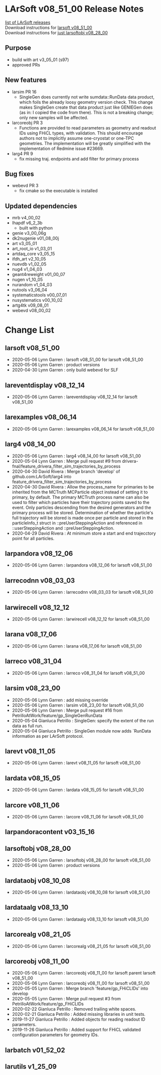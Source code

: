 # LArSoft v08_51_00 Release Notes



[list of LArSoft releases](LArSoft_release_list)  
Download instructions for [larsoft v08_51_00](https://scisoft.fnal.gov/scisoft/bundles/larsoft/v08_51_00/larsoft-v08_51_00.html)  
Download instructions for [just larsoftobj v08_28_00](https://scisoft.fnal.gov/scisoft/bundles/larsoftobj/v08_28_00/larsoftobj-v08_28_00.html)

## Purpose

-   build with art v3_05_01 (s97)
-   approved PRs

## New features

-   larsim PR 16
    -   SingleGen does currently not write sumdata::RunData data product, which foils the already loosy geometry version check. This change makes SingleGen create that data product just like GENIEGen does (as in: I copied the code from there). This is not a breaking change; only new samples will be affected.
-   larcoreobj PR 3
    -   Functions are provided to read parameters as geometry and readout IDs using FHiCL types, with validation. This should encourage authors not to implicitly assume one-cryostat or one-TPC geometries. The implementation will be greatly simplified with the implementation of Redmine issue \#23669.
-   larg4 PR 9
    -   fix missing traj. endpoints and add filter for primary process

## Bug fixes

-   webevd PR 3
    -   fix cmake so the executable is installed

## Updated dependencies

-   mrb v4_00_02
-   lhapdf v6_2_3b
    -   built with python
-   genie v3_00_06g
-   dk2nugenie v01_08_00j
-   art v3_05_01
-   art_root_io v1_03_01
-   artdaq_core v3_05_15
-   ifdh_art v2_10_05
-   nuevdb v1_02_05
-   nug4 v1_04_03
-   geant4reweight v01_00_07
-   nugen v1_10_05
-   nurandom v1_04_03
-   nutools v3_06_04
-   systematicstools v00_07_01
-   nusystematics v00_10_02
-   artg4tk v09_08_01
-   webevd v08_00_02

# Change List

## larsoft v08_51_00

-   2020-05-06 Lynn Garren : larsoft v08_51_00 for larsoft v08_51_00
-   2020-05-06 Lynn Garren : product versions
-   2020-04-30 Lynn Garren : only build webevd for SLF

## lareventdisplay v08_12_14

-   2020-05-06 Lynn Garren : lareventdisplay v08_12_14 for larsoft v08_51_00

## larexamples v08_06_14

-   2020-05-06 Lynn Garren : larexamples v08_06_14 for larsoft v08_51_00

## larg4 v08_14_00

-   2020-05-06 Lynn Garren : larg4 v08_14_00 for larsoft v08_51_00
-   2020-05-04 Lynn Garren : Merge pull request \#9 from drivera-fnal/feature_drivera_filter_sim_trajectories_by_process
-   2020-04-30 David Rivera : Merge branch 'develop' of github.com:LArSoft/larg4 into feature_drivera_filter_sim_trajectories_by_process
-   2020-04-30 David Rivera : Allow the process_name for primaries to be inherited from the MCTruth MCParticle object instead of setting it to primary, by default. The primary MCTruth process name can also be used to filter which particles have their trajectory points saved to the event. Only particles descending from the desired generators and the primary process will be stored. Determination of whether the particle's full trajectory will be stored is made once per particle and stored in the particleInfo_t struct in ::preUserSteppingAction and referenced in ::userSteppingAction and ::preUserSteppingAction.
-   2020-04-29 David Rivera : At minimum store a start and end trajecctory point for all particles.

## larpandora v08_12_06

-   2020-05-06 Lynn Garren : larpandora v08_12_06 for larsoft v08_51_00

## larrecodnn v08_03_03

-   2020-05-06 Lynn Garren : larrecodnn v08_03_03 for larsoft v08_51_00

## larwirecell v08_12_12

-   2020-05-06 Lynn Garren : larwirecell v08_12_12 for larsoft v08_51_00

## larana v08_17_06

-   2020-05-06 Lynn Garren : larana v08_17_06 for larsoft v08_51_00

## larreco v08_31_04

-   2020-05-06 Lynn Garren : larreco v08_31_04 for larsoft v08_51_00

## larsim v08_23_00

-   2020-05-06 Lynn Garren : add missing override
-   2020-05-06 Lynn Garren : larsim v08_23_00 for larsoft v08_51_00
-   2020-05-06 Lynn Garren : Merge pull request \#16 from PetrilloAtWork/feature/gp_SingleGenRunData
-   2020-05-04 Gianluca Petrillo : SingleGen: specify the extent of the run data as full run.
-   2020-05-04 Gianluca Petrillo : SingleGen module now adds \`RunData information as per LArSoft protocol.

## larevt v08_11_05

-   2020-05-06 Lynn Garren : larevt v08_11_05 for larsoft v08_51_00

## lardata v08_15_05

-   2020-05-06 Lynn Garren : lardata v08_15_05 for larsoft v08_51_00

## larcore v08_11_06

-   2020-05-06 Lynn Garren : larcore v08_11_06 for larsoft v08_51_00

## larpandoracontent v03_15_16

## larsoftobj v08_28_00

-   2020-05-06 Lynn Garren : larsoftobj v08_28_00 for larsoft v08_51_00
-   2020-05-06 Lynn Garren : product versions

## lardataobj v08_10_08

-   2020-05-06 Lynn Garren : lardataobj v08_10_08 for larsoft v08_51_00

## lardataalg v08_13_10

-   2020-05-06 Lynn Garren : lardataalg v08_13_10 for larsoft v08_51_00

## larcorealg v08_21_05

-   2020-05-06 Lynn Garren : larcorealg v08_21_05 for larsoft v08_51_00

## larcoreobj v08_11_00

-   2020-05-06 Lynn Garren : larcoreobj v08_11_00 for larsoft parent larsoft v08_51_00
-   2020-05-06 Lynn Garren : larcoreobj v08_11_00 for larsoft v08_51_00
-   2020-05-05 Lynn Garren : Merge branch 'feature/gp_FHiCLIDs' into develop
-   2020-05-05 Lynn Garren : Merge pull request \#3 from PetrilloAtWork/feature/gp_FHiCLIDs
-   2020-02-22 Gianluca Petrillo : Removed trailing white spaces.
-   2020-02-21 Gianluca Petrillo : Added missing libraries in unit tests.
-   2019-11-27 Gianluca Petrillo : Added objects for reading readout ID parameters.
-   2019-11-26 Gianluca Petrillo : Added support for FHiCL validated configuration parameters for geometry IDs.

## larbatch v01_52_02

## larutils v1_25_09
